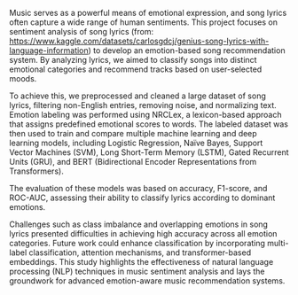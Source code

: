 Music serves as a powerful means of emotional expression, and song lyrics often capture a wide range of human sentiments. This project focuses on sentiment analysis of song lyrics (from: https://www.kaggle.com/datasets/carlosgdcj/genius-song-lyrics-with-language-information) to develop an emotion-based song recommendation system. By analyzing lyrics, we aimed to classify songs into distinct emotional categories and recommend tracks based on user-selected moods.

To achieve this, we preprocessed and cleaned a large dataset of song lyrics, filtering non-English entries, removing noise, and normalizing text. Emotion labeling was performed using NRCLex, a lexicon-based approach that assigns predefined emotional scores to words. The labeled dataset was then used to train and compare multiple machine learning and deep learning models, including Logistic Regression, Naïve Bayes, Support Vector Machines (SVM), Long Short-Term Memory (LSTM), Gated Recurrent Units (GRU), and BERT (Bidirectional Encoder Representations from Transformers).

The evaluation of these models was based on accuracy, F1-score, and ROC-AUC, assessing their ability to classify lyrics according to dominant emotions. 

Challenges such as class imbalance and overlapping emotions in song lyrics presented difficulties in achieving high accuracy across all emotion categories. Future work could enhance classification by incorporating multi-label classification, attention mechanisms, and transformer-based embeddings. This study highlights the effectiveness of natural language processing (NLP) techniques in music sentiment analysis and lays the groundwork for advanced emotion-aware music recommendation systems.
